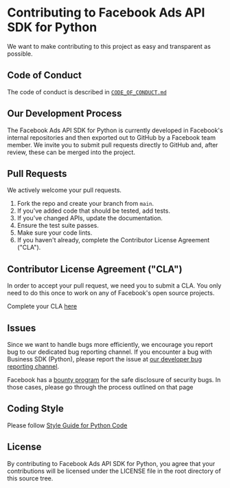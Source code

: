 # Contributing to Facebook Ads API SDK for Python
We want to make contributing to this project as easy and transparent as
possible.

## Code of Conduct
The code of conduct is described in [`CODE_OF_CONDUCT.md`](CODE_OF_CONDUCT.md)

## Our Development Process
The Facebook Ads API SDK for Python is currently developed in Facebook's internal
repositories and then exported out to GitHub by a Facebook team member. We invite
you to submit pull requests directly to GitHub and, after review, these can be
merged into the project.

## Pull Requests
We actively welcome your pull requests.

1. Fork the repo and create your branch from `main`.
2. If you've added code that should be tested, add tests.
3. If you've changed APIs, update the documentation.
4. Ensure the test suite passes.
5. Make sure your code lints.
6. If you haven't already, complete the Contributor License Agreement ("CLA").

## Contributor License Agreement ("CLA")
In order to accept your pull request, we need you to submit a CLA. You only need
to do this once to work on any of Facebook's open source projects.

Complete your CLA [here](https://code.facebook.com/cla)

## Issues
Since we want to handle bugs more efficiently, we encourage you report bug to
our dedicated bug reporting channel.
If you encounter a bug with Business SDK (Python), please report the issue at
[our developer bug reporting channel](https://developers.facebook.com/support/bugs/).

Facebook has a [bounty program](https://www.facebook.com/whitehat/) for the safe
disclosure of security bugs. In those cases, please go through the process
outlined on that page

## Coding Style
Please follow [Style Guide for Python Code](https://www.python.org/dev/peps/pep-0008/)

## License
By contributing to Facebook Ads API SDK for Python, you agree that your contributions
will be licensed under the LICENSE file in the root directory of this source tree.
